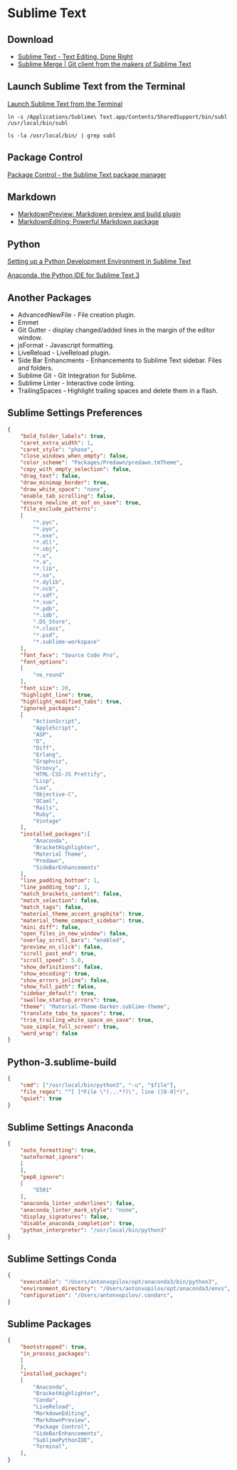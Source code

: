 # Sublime Text

## Download

- [Sublime Text - Text Editing, Done Right](http://www.sublimetext.com/)
- [Sublime Merge | Git client from the makers of Sublime Text](https://www.sublimemerge.com/)


## Launch Sublime Text from the Terminal

[Launch Sublime Text from the Terminal](https://www.youtube.com/watch?v=4wMKGs2fe4s&list=PL-osiE80TeTtHH8BZngXEsLPGotQxZa6z&index=6)

```shell
ln -s /Applications/Sublime\ Text.app/Contents/SharedSupport/bin/subl /usr/local/bin/subl
```

```shell
ls -la /usr/local/bin/ | grep subl
```

## Package Control

[Package Control - the Sublime Text package manager](https://packagecontrol.io/)

## Markdown

- [MarkdownPreview: Markdown preview and build plugin](https://github.com/facelessuser/MarkdownPreview)
- [MarkdownEditing: Powerful Markdown package](https://github.com/SublimeText-Markdown/MarkdownEditing)

## Python
[Setting up a Python Development Environment in Sublime Text](https://www.youtube.com/watch?v=xFciV6Ew5r4&t=3s)

[Anaconda, the Python IDE for Sublime Text 3](http://damnwidget.github.io/anaconda/)

## Another Packages
- AdvancedNewFile - File creation plugin.
- Emmet
- Git Gutter - display changed/added lines in the margin of the editor window.
- jsFormat - Javascript formatting.
- LiveReload - LiveReload plugin.
- Side Bar Enhancments - Enhancements to Sublime Text sidebar. Files and folders.
- Sublime Git - Git Integration for Sublime.
- Sublime Linter - Interactive code linting.
- TrailingSpaces - Highlight trailing spaces and delete them in a flash.

## Sublime Settings Preferences
  
```json
{
    "bold_folder_labels": true,
    "caret_extra_width": 1,
    "caret_style": "phase",
    "close_windows_when_empty": false,
    "color_scheme": "Packages/Predawn/predawn.tmTheme",
    "copy_with_empty_selection": false,
    "drag_text": false,
    "draw_minimap_border": true,
    "draw_white_space": "none",
    "enable_tab_scrolling": false,
    "ensure_newline_at_eof_on_save": true,
    "file_exclude_patterns":
    [
        "*.pyc",
        "*.pyo",
        "*.exe",
        "*.dll",
        "*.obj",
        "*.o",
        "*.a",
        "*.lib",
        "*.so",
        "*.dylib",
        "*.ncb",
        "*.sdf",
        "*.suo",
        "*.pdb",
        "*.idb",
        ".DS_Store",
        "*.class",
        "*.psd",
        "*.sublime-workspace"
    ],
    "font_face": "Source Code Pro",
    "font_options":
    [
        "no_round"
    ],
    "font_size": 20,
    "highlight_line": true,
    "highlight_modified_tabs": true,
    "ignored_packages":
    [
        "ActionScript",
        "AppleScript",
        "ASP",
        "D",
        "Diff",
        "Erlang",
        "Graphviz",
        "Groovy",
        "HTML-CSS-JS Prettify",
        "Lisp",
        "Lua",
        "Objective-C",
        "OCaml",
        "Rails",
        "Ruby",
        "Vintage"
    ],
    "installed_packages":[
        "Anaconda",
        "BracketHighlighter",
        "Material Theme",
        "Predawn",
        "SideBarEnhancements"
    ],
    "line_padding_bottom": 1,
    "line_padding_top": 1,
    "match_brackets_content": false,
    "match_selection": false,
    "match_tags": false,
    "material_theme_accent_graphite": true,
    "material_theme_compact_sidebar": true,
    "mini_diff": false,
    "open_files_in_new_window": false,
    "overlay_scroll_bars": "enabled",
    "preview_on_click": false,
    "scroll_past_end": true,
    "scroll_speed": 5.0,
    "show_definitions": false,
    "show_encoding": true,
    "show_errors_inline": false,
    "show_full_path": false,
    "sidebar_default": true,
    "swallow_startup_errors": true,
    "theme": "Material-Theme-Darker.sublime-theme",
    "translate_tabs_to_spaces": true,
    "trim_trailing_white_space_on_save": true,
    "use_simple_full_screen": true,
    "word_wrap": false
}
```

## Python-3.sublime-build 

```json
{
    "cmd": ["/usr/local/bin/python3", "-u", "$file"],
    "file_regex": "^[ ]*File \"(...*?)\", line ([0-9]*)",
    "quiet": true
}
```

## Sublime Settings Anaconda

```json
{
    "auto_formatting": true,
    "autoformat_ignore":
    [
    ],
    "pep8_ignore":
    [
        "E501"
    ],
    "anaconda_linter_underlines": false,
    "anaconda_linter_mark_style": "none",
    "display_signatures": false,
    "disable_anaconda_completion": true,
    "python_interpreter": "/usr/local/bin/python3"
}
```

## Sublime Settings Conda

```json
{
    "executable": "/Users/antonvopilov/opt/anaconda3/bin/python3",
    "environment_directory": "/Users/antonvopilov/opt/anaconda3/envs",
    "configuration": "/Users/antonvopilov/.condarc",
}
```

## Sublime Packages

```json
{
	"bootstrapped": true,
	"in_process_packages":
	[
	],
	"installed_packages":
	[
		"Anaconda",
		"BracketHighlighter",
		"Conda",
		"LiveReload",
		"MarkdownEditing",
		"MarkdownPreview",
		"Package Control",
		"SideBarEnhancements",
		"SublimePythonIDE",
		"Terminal",
	],
}

```
